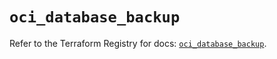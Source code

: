 # `oci_database_backup`

Refer to the Terraform Registry for docs: [`oci_database_backup`](https://registry.terraform.io/providers/oracle/oci/6.18.0/docs/resources/database_backup).
